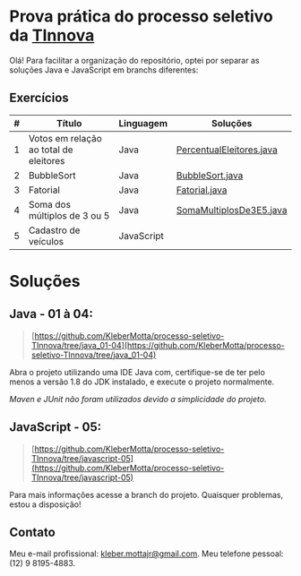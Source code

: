 # Prova prática do processo seletivo da [TInnova](http://www.tinnova.com.br/)

Olá! Para facilitar a organização do repositório, optei por separar as soluções Java e JavaScript em branchs diferentes:

## Exercícios
| #   | Título                                                                                                        | Linguagem | Soluções                                                                                                                                                 |
| --- | ------------------------------------------------------------------------------------------------------------- | ----------| -------------------------------------------------------------------------------------------------------------------------------------------------------- |
| 1   | Votos em relação ao total de eleitores                                                                        |    Java   | [PercentualEleitores.java](https://github.com/KleberMotta/processo-seletivo-TInnova/blob/java_01-04/src/exercicios/exe01/PercentualEleitores.java)       |
| 2   | BubbleSort                                                                                                    |    Java   | [BubbleSort.java](https://github.com/KleberMotta/processo-seletivo-TInnova/blob/java_01-04/src/exercicios/exe02/BubbleSort.java)                         |
| 3   | Fatorial                                                                                                      |    Java   | [Fatorial.java](https://github.com/KleberMotta/processo-seletivo-TInnova/blob/java_01-04/src/exercicios/exe03/Fatorial.java)                             |
| 4   | Soma dos múltiplos de 3 ou 5                                                                                  |    Java   | [SomaMultiplosDe3E5.java](https://github.com/KleberMotta/processo-seletivo-TInnova/blob/java_01-04/src/exercicios/exe04/SomaMultiplosDe3E5.java)         |
| 5   | Cadastro de veículos                                                                                          | JavaScript|                                                                                                                                                          |  

# Soluções

## Java - 01 à 04:

> [https://github.com/KleberMotta/processo-seletivo-TInnova/tree/java_01-04](https://github.com/KleberMotta/processo-seletivo-TInnova/tree/java_01-04)

Abra o projeto utilizando uma IDE Java com, certifique-se de ter pelo menos a versão 1.8 do JDK instalado, e execute o projeto normalmente.

*Maven e JUnit não foram utilizados devido a simplicidade do projeto.* 

## JavaScript - 05:

> [https://github.com/KleberMotta/processo-seletivo-TInnova/tree/javascript-05](https://github.com/KleberMotta/processo-seletivo-TInnova/tree/javascript-05)

Para mais informações acesse a branch do projeto. Quaisquer problemas, estou a disposição!

## Contato

Meu e-mail profissional: kleber.mottajr@gmail.com.
Meu telefone pessoal: (12) 9 8195-4883.
